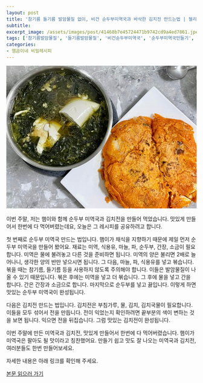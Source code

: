 ```yaml
---
layout: post
title: '참기름 들기름 발암물질 없이, 비건 순두부미역국과 바삭한 김치전 만드는법 | 젤리곰밥상'
subtitle: 
excerpt_image: /assets/images/post/41468b7e45724471b9742cd9a4ed7861.jpeg
tags: ['참기름발암물질', '들기름발암물질', '비건순두부미역국', '순두부미역국만들기', '바삭한김치전만드는법', '젤리곰밥상']
categories: 
- 햄곰이네 비밀레시피
---
```


![메인 이미지](/assets/images/post/41468b7e45724471b9742cd9a4ed7861.jpeg)

이번 주말, 저는 햄이와 함께 순두부 미역국과 김치전을 만들어 먹었습니다. 맛있게 만들어서 한번에 다 먹어버렸는데요, 오늘은 그 레시피를 공유하려고 합니다.

첫 번째로 순두부 미역국 만드는 법입니다. 햄이가 채식을 지향하기 때문에 제일 먼저 순두부 미역국을 만들어 봤어요. 재료는 미역, 식용유, 마늘, 파, 순두부, 간장, 소금이 필요합니다. 미역은 물에 불려놓고 다른 것을 준비하면 됩니다. 미역의 양은 불리면 2배로 늘어나니, 생각한 양의 반만 넣으시면 됩니다. 그 다음, 마늘, 파, 식용유를 넣고 볶습니다. 볶을 때는 참기름, 들기름 등을 사용하지 않도록 주의해야 합니다. 이들은 발암물질이 나올 수 있기 때문입니다. 볶은 후에는 미역을 넣고 더 볶습니다. 그 후에 물을 넣고 간을 합니다. 간은 간장과 소금으로 합니다. 마지막으로 순두부를 넣고 끓입니다. 이렇게 하면 맛있는 순두부 미역국이 완성됩니다.

다음은 김치전 만드는 법입니다. 김치전은 부침가루, 물, 김치, 김치국물이 필요합니다. 이들을 모두 섞어서 전을 만듭니다. 전이 익었는지 확인하려면 끝부분의 색이 변하는 것을 보면 됩니다. 익으면 전을 뒤집습니다. 그럼 맛있는 김치전이 완성됩니다.

이번 주말에 만든 미역국과 김치전, 맛있게 만들어서 한번에 다 먹어버렸습니다. 햄이가 미역국은 팔아도 될 맛이라고 칭찬했어요. 만들기 쉽고 맛도 잘 나오는 미역국과 김치전, 여러분들도 한번 만들어보세요.

자세한 내용은 아래 링크를 확인해 주세요.

[본문 읽으러 가기](https://m.blog.naver.com/ham_eaten_jellybear/223228217375)
